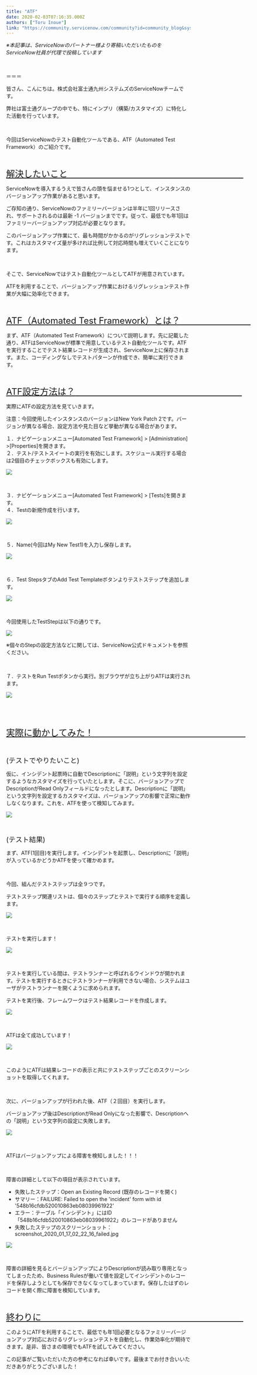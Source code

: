 ```yaml
---
title: "ATF"
date: 2020-02-03T07:16:35.000Z
authors: ["Toru Inoue"]
link: "https://community.servicenow.com/community?id=community_blog&sys_id=33cf6d60db7e40d413b5fb2439961930"
---
```

<p class="ng-scope"><em>※本記事は、ServiceNowのパートナー様より寄稿いただいたものをServiceNow社員が代理で投稿しています</em></p>
<p class="ng-scope"> </p>
<p class="ng-scope">&#xff1d;&#xff1d;&#xff1d;</p>
<p>皆さん、こんにちは。株式会社富士通九州システムズのServiceNowチームです。</p>
<p>弊社は富士通グループの中でも、特にインプリ&#xff08;構築/カスタマイズ&#xff09;に特化した活動を行っています。</p>
<p> </p>
<p>今回はServiceNowのテスト自動化ツールである、ATF&#xff08;Automated Test Framework&#xff09;のご紹介です。</p>
<p> </p>
<p><span style="font-size: 18pt;"><u>解決したいこと　　　　　　　　　　　　　　　　　　　　</u></span></p>
<p>ServiceNowを導入するうえで皆さんの頭を悩ませる1つとして、インスタンスのバージョンアップ作業があると思います。</p>
<p>ご存知の通り、ServiceNowのファミリーバージョンは半年に1回リリースされ、サポートされるのは最新 -1 バージョンまでです。従って、最低でも年1回はファミリーバージョンアップ対応が必要となります。</p>
<p>このバージョンアップ作業にて、最も時間がかかるのがリグレッションテストです。これはカスタマイズ量が多ければ比例して対応時間も増えていくことになります。</p>
<p> </p>
<p>そこで、ServiceNowではテスト自動化ツールとしてATFが用意されています。</p>
<p>ATFを利用することで、バージョンアップ作業におけるリグレッションテスト作業が大幅に効率化できます。</p>
<p> </p>
<p><span style="font-size: 18pt;"><u>ATF&#xff08;Automated Test Framework&#xff09;とは&#xff1f;　　　　　　　　</u></span></p>
<p>まず、ATF&#xff08;Automated Test Framework&#xff09;について説明します。先に記載した通り、ATFはServiceNowが標準で用意しているテスト自動化ツールです。ATFを実行することでテスト結果レコードが生成され、ServiceNow上に保存されます。また、コーディングなしでテストパターンが作成でき、簡単に実行できます。</p>
<p> </p>
<p><span style="font-size: 18pt;"><u>ATF設定方法は&#xff1f;　　　　　　　　　　　　　　　　　　　</u></span></p>
<p>実際にATFの設定方法を見ていきます。</p>
<p>注意&#xff1a;今回使用したインスタンスのバージョンはNew York Patch 2です。バージョンが異なる場合、設定方法や見た目など挙動が異なる場合があります。</p>
<p>&#xff11;&#xff0e;ナビゲーションメニュー[Automated Test Framework] &gt; [Administration] &gt;[Properties]を開きます。<br />&#xff12;&#xff0e;テスト/テストスイートの実行を有効にします。スケジュール実行する場合は2個目のチェックボックスも有効にします。</p>
<p><img src="https://community.servicenow.com/9f4ba920db3e40d413b5fb2439961909.iix" /></p>
<p> </p>
<p>&#xff13;&#xff0e;ナビゲーションメニュー[Automated Test Framework] &gt; [Tests]を開きます。<br />&#xff14;&#xff0e;Testの新規作成を行います。</p>
<p><img src="https://community.servicenow.com/d46b2120db3e40d413b5fb2439961993.iix" /></p>
<p> </p>
<p>&#xff15;&#xff0e;Name(今回はMy New Test1)を入力し保存します。</p>
<p><img src="https://community.servicenow.com/597bad20db3e40d413b5fb24399619ae.iix" /></p>
<p> </p>
<p>&#xff16;&#xff0e;Test StepsタブのAdd Test Templateボタンよりテストステップを追加します。</p>
<p><img src="https://community.servicenow.com/158bed20db3e40d413b5fb24399619c7.iix" /></p>
<p> </p>
<p>今回使用したTestStepは以下の通りです。</p>
<p><img src="https://community.servicenow.com/af0de9e4db3e40d413b5fb24399619c4.iix" /></p>
<p>※個々のStepの設定方法などに関しては、ServiceNow公式ドキュメントを参照ください。</p>
<p> </p>
<p>&#xff17;&#xff0e;テストをRun Testボタンから実行。別ブラウザが立ち上がりATFは実行されます。</p>
<p><img src="https://community.servicenow.com/307de568db3e40d413b5fb243996195d.iix" /></p>
<p> </p>
<p> </p>
<p><span style="font-size: 18pt;"><u>実際に動かしてみた&#xff01;　　　　　　　　　　　　　　　　 　</u></span></p>
<p> </p>
<p><span style="font-size: 14pt;">(テストでやりたいこと)</span></p>
<p>仮に、インシデント起票時に自動でDescriptionに「説明」という文字列を設定するようなカスタマイズを行っていたとします。そこに、バージョンアップでDescriptionがRead Onlyフィールドになったとします。Descriptionに「説明」という文字列を設定するカスタマイズは、バージョンアップの影響で正常に動作しなくなります。これを、ATFを使って検知してみます。</p>
<p><img src="https://community.servicenow.com/459d6d68db3e40d413b5fb24399619c4.iix" /></p>
<p> </p>
<p><span style="font-size: 14pt;">(テスト結果)</span></p>
<p>まず、ATF(1回目)を実行します。インシデントを起票し、Descriptionに「説明」が入っているかどうかATFを使って確かめます。</p>
<p> </p>
<p>今回、組んだテストステップは全&#xff19;つです。</p>
<p>テストステップ関連リストは、個々のステップとテストで実行する順序を定義します。</p>
<p><img src="https://community.servicenow.com/aecda5a8db3e40d413b5fb2439961972.iix" /></p>
<p> </p>
<p>テストを実行します&#xff01;</p>
<p><img src="https://community.servicenow.com/a2dd6da8db3e40d413b5fb243996192f.iix" /></p>
<p> </p>
<p>テストを実行している間は、テストランナーと呼ばれるウインドウが開かれます。テストを実行するときにテストランナーが利用できない場合、システムはユーザがテストランナーを開くように求められます。</p>
<p>テストを実行後、フレームワークはテスト結果レコードを作成します。</p>
<p><img src="https://community.servicenow.com/5fededa8db3e40d413b5fb2439961903.iix" /></p>
<p> </p>
<p>ATFは全て成功しています&#xff01;</p>
<p><img src="https://community.servicenow.com/dbfd25e8db3e40d413b5fb2439961993.iix" /></p>
<p> </p>
<p>このようにATFは結果レコードの表示と共にテストステップごとのスクリーンショットを取得してくれます。</p>
<p> </p>
<p>次に、バージョンアップが行われた後、ATF&#xff08;&#xff12;回目&#xff09;を実行します。</p>
<p>バージョンアップ後はDescriptionがRead Onlyになった影響で、Descriptionへの「説明」という文字列の設定に失敗します。</p>
<p><img src="https://community.servicenow.com/fa1eade8db3e40d413b5fb24399619d5.iix" /></p>
<p> </p>
<p>ATFはバージョンアップによる障害を検知しました&#xff01;&#xff01;&#xff01;</p>
<p> </p>
<p>障害の詳細として以下の項目が表示されています。</p>
<ul><li>失敗したステップ&#xff1a;Open an Existing Record (既存のレコードを開く)</li><li>サマリー&#xff1a;FAILURE: Failed to open the &#39;incident&#39; form with id &#39;548b16cfdb520010863eb08039961922&#39;</li><li>エラー&#xff1a;テーブル「インシデント」にはID「548b16cfdb520010863eb08039961922」のレコードがありません</li><li>失敗したステップのスクリーンショット&#xff1a;screenshot_2020_01_17_02_22_16_failed.jpg</li></ul>
<p><img src="https://community.servicenow.com/8d5e2d2cdb3e40d413b5fb2439961997.iix" /></p>
<p> </p>
<p>障害の詳細を見るとバージョンアップによりDescriptionが読み取り専用となってしまったため、Business Rulesが働いて値を設定してインシデントのレコードを保存しようとしても保存できなくなってしまっています。保存したはずのレコードを開く際に障害を検知しています。</p>
<p> </p>
<p><span style="font-size: 18pt;"><u>終わりに　　　　　　　　　　　　　　　　　　　　　　　</u></span></p>
<p>このようにATFを利用することで、最低でも年1回必要となるファミリーバージョンアップ対応におけるリグレッションテストを自動化し、作業効率化が期待できます。是非、皆さまの環境でもATFを試してみてください。</p>
<p>この記事がご覧いただいた方の参考になれば幸いです。最後までお付き合いいただきありがとうございました&#xff01;</p>